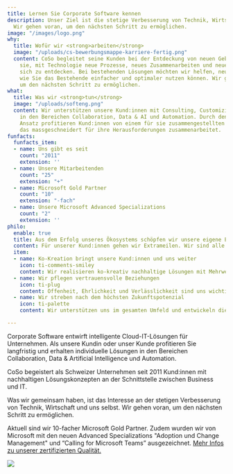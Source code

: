 ```yaml
---
title: Lernen Sie Corporate Software kennen
description: Unser Ziel ist die stetige Verbesserung von Technik, Wirtschaft und uns.
  Wir gehen voran, um den nächsten Schritt zu ermöglichen.
image: "/images/logo.png"
why:
  title: Wofür wir <strong>arbeiten</strong>
  image: "/uploads/cs-bewerbungsmappe-karriere-fertig.png"
  content: CoSo begleitet seine Kunden bei der Entdeckung von neuen Gebieten und befähigt
    sie, mit Technologie neue Prozesse, neues Zusammenarbeiten und neue Produkte für
    sich zu entdecken. Bei bestehenden Lösungen möchten wir helfen, neue Wege aufzuzeigen,
    wie Sie das Bestehende einfacher und optimaler nutzen können. Wir gehen voran,
    um den nächsten Schritt zu ermöglichen.
what:
  title: Was wir <strong>tun</strong>
  image: "/uploads/softeng.png"
  content: Wir unterstützen unsere Kund:innen mit Consulting, Customizing und Training
    in den Bereichen Collaboration, Data & AI und Automation. Durch den oft Technologie-übergreifenden
    Ansatz profitieren Kund:innen von einem für sie zusammengestellten Team an Experten,
    das massgeschneidert für ihre Herausforderungen zusammenarbeitet.
funfacts:
  funfacts_item:
  - name: Uns gibt es seit
    count: "2011"
    extension: ''
  - name: Unsere Mitarbeitenden
    count: "25"
    extension: "+"
  - name: Microsoft Gold Partner
    count: "10"
    extension: "-fach"
  - name: Unsere Microsoft Advanced Specializations
    count: "2"
    extension: ''
philo:
  enable: true
  title: Aus dem Erfolg unseres Ökosystems schöpfen wir unsere eigene Energie
  content: Für unserer Kund:innen gehen wir Extrameilen. Wir sind alle Mitunternehmer:innen und investieren unsere Ressourcen entsprechend.  
  item:
  - name: Ko-Kreation bringt unsere Kund:innen und uns weiter
    icon: ti-comments-smiley
    content: Wir realisieren ko-kreativ nachhaltige Lösungen mit Mehrwert für unsere Kund:innen und begleiten sie dabei, den nächsten Schritt zu tun. 
  - name: Wir pflegen vertrauensvolle Beziehungen  
    icon: ti-plug
    content: Offenheit, Ehrlichkeit und Verlässlichkeit sind uns wichtig in unseren Beziehungen zu Menschen, mit denen wir zusammenarbeiten. Wir teilen Ressourcen und Wissen, sodass alle Erfolge erzielen können. 
  - name: Wir streben nach dem höchsten Zukunftspotenzial   
    icon: ti-palette
    content: Wir unterstützen uns im gesamten Umfeld und entwickeln die Talente von Mitarbeitenden, Partner:innen und Kund:innen. Wir sind eine lernende Organisation, bieten Raum für Neugierde und Inspiration.

---
```

Corporate Software entwirft intelligente Cloud-IT-Lösungen für Unternehmen. Als unsere Kundin oder unser Kunde profitieren Sie langfristig und erhalten individuelle Lösungen in den Bereichen Collaboration, Data & Artificial Intelligence und Automation.

CoSo begeistert als Schweizer Unternehmen seit 2011 Kund:innen mit nachhaltigen Lösungskonzepten an der Schnittstelle zwischen Business und IT.

Was wir gemeinsam haben, ist das Interesse an der stetigen Verbesserung von Technik, Wirtschaft und uns selbst. Wir gehen voran, um den nächsten Schritt zu ermöglichen.

Aktuell sind wir 10-facher Microsoft Gold Partner. Zudem wurden wir von Microsoft mit den neuen Advanced Specializations "Adoption und Change Management" und “Calling for Microsoft Teams” ausgezeichnet. [Mehr Infos zu unserer zertifizierten Qualität.](/certified-quality)

![](/uploads/ms-partner-animiert.gif)